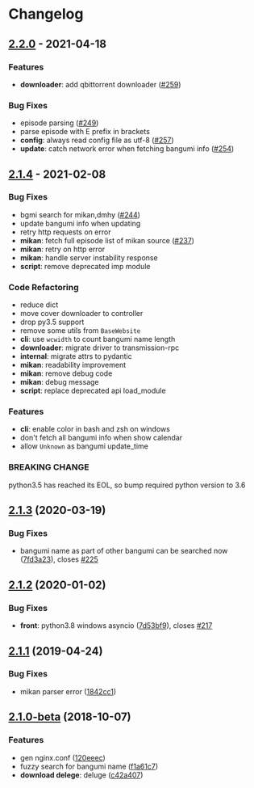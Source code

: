 # Changelog

## [2.2.0](https://github.com/BGmi/BGmi/compare/2.1.4...2.2.0) - 2021-04-18

### Features

- **downloader**: add qbittorrent downloader ([#259](https://github.com/BGmi/BGmi/issues/259))

### Bug Fixes

- episode parsing ([#249](https://github.com/BGmi/BGmi/issues/249))
- parse episode with E prefix in brackets
- **config**: always read config file as utf-8 ([#257](https://github.com/BGmi/BGmi/issues/257))
- **update**: catch network error when fetching bangumi info ([#254](https://github.com/BGmi/BGmi/issues/254))

## [2.1.4](https://github.com/BGmi/BGmi/compare/2.1.3...2.1.4) - 2021-02-08

### Bug Fixes

- bgmi search for mikan,dmhy ([#244](https://github.com/BGmi/BGmi/issues/244))
- update bangumi info when updating
- retry http requests on error
- **mikan**: fetch full episode list of mikan source ([#237](https://github.com/BGmi/BGmi/issues/237))
- **mikan**: retry on http error
- **mikan**: handle server instability response
- **script**: remove deprecated imp module

### Code Refactoring

- reduce dict
- move cover downloader to controller
- drop py3.5 support
- remove some utils from `BaseWebsite`
- **cli**: use `wcwidth` to count bangumi name length
- **downloader**: migrate driver to transmission-rpc
- **internal**: migrate attrs to pydantic
- **mikan**: readability improvement
- **mikan**: remove debug code
- **mikan**: debug message
- **script**: replace deprecated api load_module

### Features

- **cli**: enable color in bash and zsh on windows
- don't fetch all bangumi info when show calendar
- allow `Unknown` as bangumi update_time

### BREAKING CHANGE

python3.5 has reached its EOL, so bump required python version to 3.6

## [2.1.3](https://github.com/BGmi/BGmi/compare/2.1.2...2.1.3) (2020-03-19)

### Bug Fixes

- bangumi name as part of other bangumi can be searched now ([7fd3a23](https://github.com/BGmi/BGmi/commit/7fd3a2314a054bef83d8f4cb90a769988af1c98a)), closes [#225](https://github.com/BGmi/BGmi/issues/225)

## [2.1.2](https://github.com/BGmi/BGmi/compare/2.1.1...2.1.2) (2020-01-02)

### Bug Fixes

- **front**: python3.8 windows asyncio ([7d53bf9](https://github.com/BGmi/BGmi/commit/7d53bf9084030c00f566300f719e5ff1a7e0a1f1)), closes [#217](https://github.com/BGmi/BGmi/issues/217)

## [2.1.1](https://github.com/BGmi/BGmi/compare/2.1.0-beta...2.1.1) (2019-04-24)

### Bug Fixes

- mikan parser error ([1842cc1](https://github.com/BGmi/BGmi/commit/1842cc18c1a303b893be803729f7f2046822af50))


## [2.1.0-beta](https://github.com/BGmi/BGmi/compare/2.0.6...2.1.0-beta) (2018-10-07)

### Features

* gen nginx.conf ([120eeec](https://github.com/BGmi/BGmi/commit/120eeec50e7550086ceaaf3ae7342f103074818f))
* fuzzy search for bangumi name ([f1a61c7](https://github.com/BGmi/BGmi/commit/f1a61c7fa253be64e725f31b6a962e30c799f6e0))
* **download delege**: deluge ([c42a407](https://github.com/BGmi/BGmi/commit/c42a407d2c693b5c2f7741f962129dab11d8c1b3))
